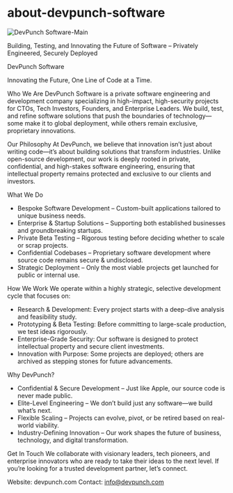 # about-devpunch-software

![DevPunch Software-Main](https://github.com/user-attachments/assets/f93f998c-7c4f-4cc5-acf9-70bdf6003952)

Building, Testing, and Innovating the Future of Software – Privately Engineered, Securely Deployed

DevPunch Software

Innovating the Future, One Line of Code at a Time.

Who We Are
DevPunch Software is a private software engineering and development company specializing in high-impact, high-security projects for CTOs, Tech Investors, Founders, and Enterprise Leaders. We build, test, and refine software solutions that push the boundaries of technology—some make it to global deployment, while others remain exclusive, proprietary innovations.

Our Philosophy
At DevPunch, we believe that innovation isn’t just about writing code—it’s about building solutions that transform industries. Unlike open-source development, our work is deeply rooted in private, confidential, and high-stakes software engineering, ensuring that intellectual property remains protected and exclusive to our clients and investors.

What We Do
- Bespoke Software Development – Custom-built applications tailored to unique business needs.
- Enterprise & Startup Solutions – Supporting both established businesses and groundbreaking startups.
- Private Beta Testing – Rigorous testing before deciding whether to scale or scrap projects.
- Confidential Codebases – Proprietary software development where source code remains secure & undisclosed.
- Strategic Deployment – Only the most viable projects get launched for public or internal use.
  
How We Work
We operate within a highly strategic, selective development cycle that focuses on:
- Research & Development: Every project starts with a deep-dive analysis and feasibility study.
- Prototyping & Beta Testing: Before committing to large-scale production, we test ideas rigorously.
- Enterprise-Grade Security: Our software is designed to protect intellectual property and secure client investments.
- Innovation with Purpose: Some projects are deployed; others are archived as stepping stones for future advancements.
  
Why DevPunch?
- Confidential & Secure Development – Just like Apple, our source code is never made public.
- Elite-Level Engineering – We don’t build just any software—we build what’s next.
- Flexible Scaling – Projects can evolve, pivot, or be retired based on real-world viability.
 - Industry-Defining Innovation – Our work shapes the future of business, technology, and digital transformation.
   
Get In Touch
We collaborate with visionary leaders, tech pioneers, and enterprise innovators who are ready to take their ideas to the next level. If you’re looking for a trusted development partner, let’s connect.

Website: devpunch.com
Contact: info@devpunch.com

